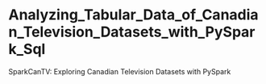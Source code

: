 # Analyzing_Tabular_Data_of_Canadian_Television_Datasets_with_PySpark_Sql
SparkCanTV: Exploring Canadian Television Datasets with PySpark
